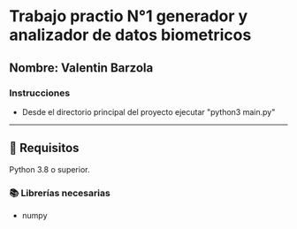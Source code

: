 # Trabajo practio N°1 generador y analizador de datos biometricos

## Nombre:  Valentin Barzola

### Instrucciones

- Desde el directorio principal del proyecto ejecutar "python3 main.py"


---

## 🧰 Requisitos

Python 3.8 o superior.

### 📚 Librerías necesarias

- numpy

